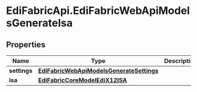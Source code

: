 # EdiFabricApi.EdiFabricWebApiModelsGenerateIsa

## Properties
Name | Type | Description | Notes
------------ | ------------- | ------------- | -------------
**settings** | [**EdiFabricWebApiModelsGenerateSettings**](EdiFabricWebApiModelsGenerateSettings.md) |  | [optional] 
**isa** | [**EdiFabricCoreModelEdiX12ISA**](EdiFabricCoreModelEdiX12ISA.md) |  | [optional] 


